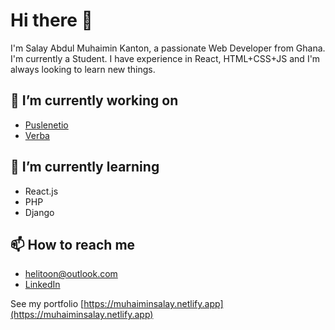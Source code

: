 # Hi there 👋

I'm Salay Abdul Muhaimin Kanton, a passionate Web Developer from Ghana. 
I'm currently a Student. 
I have experience in React, HTML+CSS+JS and I'm always looking to learn new things.

## 🔭 I’m currently working on

- [Puslenetio](https://github.com/heli-toon/pulsenetio)
- [Verba](https://verba.netlify.app/)

## 🌱 I’m currently learning

- React.js
- PHP
- Django

## 📫 How to reach me

- [helitoon@outlook.com](helitoon@outlook.com)
- [LinkedIn](https://www.linkedin.com/in/muhaimin-salay-a653b6299/)

See my portfolio
[https://muhaiminsalay.netlify.app](https://muhaiminsalay.netlify.app)

<!---

## 💬 Ask me about

- [Your Skills]
- [Your Interests]

## 😄 Pronouns

- [Your Pronouns]
## ⚡ Fun fact

- [Your Fun Fact]
--->
<!---
heli-toon/heli-toon is a ✨ special ✨ repository because its `README.md` (this file) appears on your GitHub profile.
You can click the Preview link to take a look at your changes.
--->

